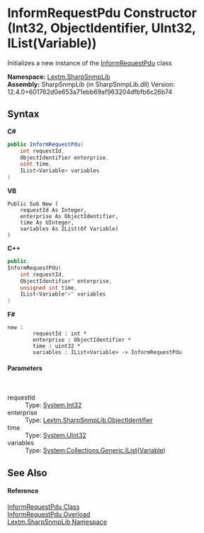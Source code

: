 # InformRequestPdu Constructor (Int32, ObjectIdentifier, UInt32, IList(Variable))
 

Initializes a new instance of the <a href="T_Lextm_SharpSnmpLib_InformRequestPdu">InformRequestPdu</a> class

**Namespace:**&nbsp;<a href="N_Lextm_SharpSnmpLib">Lextm.SharpSnmpLib</a><br />**Assembly:**&nbsp;SharpSnmpLib (in SharpSnmpLib.dll) Version: 12.4.0+601762d0e653a71ebb69af963204dfbfb6c26b74

## Syntax

**C#**<br />
``` C#
public InformRequestPdu(
	int requestId,
	ObjectIdentifier enterprise,
	uint time,
	IList<Variable> variables
)
```

**VB**<br />
``` VB
Public Sub New ( 
	requestId As Integer,
	enterprise As ObjectIdentifier,
	time As UInteger,
	variables As IList(Of Variable)
)
```

**C++**<br />
``` C++
public:
InformRequestPdu(
	int requestId, 
	ObjectIdentifier^ enterprise, 
	unsigned int time, 
	IList<Variable^>^ variables
)
```

**F#**<br />
``` F#
new : 
        requestId : int * 
        enterprise : ObjectIdentifier * 
        time : uint32 * 
        variables : IList<Variable> -> InformRequestPdu
```


#### Parameters
&nbsp;<dl><dt>requestId</dt><dd>Type: <a href="https://docs.microsoft.com/dotnet/api/system.int32" target="_blank" rel="noopener noreferrer">System.Int32</a><br /></dd><dt>enterprise</dt><dd>Type: <a href="T_Lextm_SharpSnmpLib_ObjectIdentifier">Lextm.SharpSnmpLib.ObjectIdentifier</a><br /></dd><dt>time</dt><dd>Type: <a href="https://docs.microsoft.com/dotnet/api/system.uint32" target="_blank" rel="noopener noreferrer">System.UInt32</a><br /></dd><dt>variables</dt><dd>Type: <a href="https://docs.microsoft.com/dotnet/api/system.collections.generic.ilist-1" target="_blank" rel="noopener noreferrer">System.Collections.Generic.IList</a>(<a href="T_Lextm_SharpSnmpLib_Variable">Variable</a>)<br /></dd></dl>

## See Also


#### Reference
<a href="T_Lextm_SharpSnmpLib_InformRequestPdu">InformRequestPdu Class</a><br /><a href="Overload_Lextm_SharpSnmpLib_InformRequestPdu__ctor">InformRequestPdu Overload</a><br /><a href="N_Lextm_SharpSnmpLib">Lextm.SharpSnmpLib Namespace</a><br />